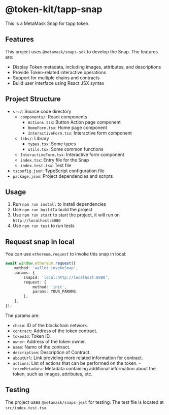 # @token-kit/tapp-snap

This is a MetaMask Snap for tapp token.

## Features

This project uses `@metamask/snaps-sdk` to develop the Snap. The features are:

- Display Token metadata, including images, attributes, and descriptions
- Provide Token-related interactive operations
- Support for multiple chains and contracts
- Build user interface using React JSX syntax

## Project Structure

- `src/`: Source code directory
  - `components/`: React components
    - `Actions.tsx`: Button Action page component
    - `HomeForm.tsx`: Home page component
    - `InteractiveForm.tsx`: Interactive form component
  - `libs/`: Library
    - `types.tsx`: Some types
    - `utils.tsx`: Some common functions
  - `InteractiveForm.tsx`: Interactive form component
  - `index.tsx`: Entry file for the Snap
  - `index.test.tsx`: Test file
- `tsconfig.json`: TypeScript configuration file
- `package.json`: Project dependencies and scripts

## Usage

1. Run `npm run install` to install dependencies
2. Use `npm run build` to build the project
3. Use `npm run start` to start the project, it will run on `http://localhost:8080`
4. Use `npm run test` to run tests

## Request snap in local

You can use `ethereum.request` to invoke this snap in local:

```typescript
await window.ethereum.request({
    method: 'wallet_invokeSnap',
    params: {
        snapId: 'local:http://localhost:8080',
        request: {
            method: 'init',
            params: YOUR_PARAMS,
        },
    },
});
```

The params are:

- `chain`:  ID of the blockchain network.
- `contract`: Address of the token contract.
- `tokenId`: Token ID.
- `owner`: Address of the token owner.
- `name`: Name of the contract.
- `description`: Description of Contract.
- `aboutUrl`: Link providing more related information for contract.
- `actions`: List of actions that can be performed on the token.
-`tokenMetadata`: Metadata containing additional information about the token, such as images, attributes, etc.

## Testing

The project uses `@metamask/snaps-jest` for testing. The test file is located at `src/index.test.tsx`.
